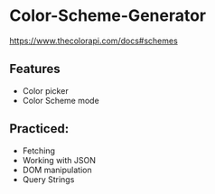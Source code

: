 # Color-Scheme-Generator
https://www.thecolorapi.com/docs#schemes

## Features
- Color picker
- Color Scheme mode 

## Practiced:
- Fetching
- Working with JSON
- DOM manipulation
- Query Strings
